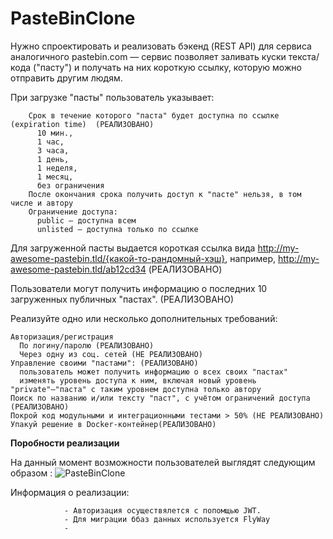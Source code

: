 # PasteBinClone

Нужно спроектировать и реализовать бэкенд (REST API) для сервиса аналогичного pastebin.com — сервис позволяет заливать куски текста/кода ("пасту") и получать на них короткую ссылку, которую можно отправить другим людям.

При загрузке "пасты" пользователь указывает:

        Срок в течение которого "паста" будет доступна по ссылке (expiration time)  (РЕАЛИЗОВАНО)
          10 мин.,
          1 час, 
          3 часа, 
          1 день, 
          1 неделя, 
          1 месяц, 
          без ограничения 
        После окончания срока получить доступ к "пасте" нельзя, в том числе и автору
        Ограничение доступа:
          public — доступна всем
          unlisted — доступна только по ссылке

Для загруженной пасты выдается короткая ссылка вида http://my-awesome-pastebin.tld/{какой-то-рандомный-хэш}, например, http://my-awesome-pastebin.tld/ab12cd34 (РЕАЛИЗОВАНО)

Пользователи могут получить информацию о последних 10 загруженных публичных "пастах". (РЕАЛИЗОВАНО)

Реализуйте одно или несколько дополнительных требований:

    Авторизация/регистрация
      По логину/паролю (РЕАЛИЗОВАНО)
      Через одну из соц. сетей (НЕ РЕАЛИЗОВАНО)
    Управление своими "пастами": (РЕАЛИЗОВАНО)
      пользователь может получить информацию о всех своих "пастах" 
      изменять уровень доступа к ним, включая новый уровень "private"—"паста" с таким уровнем доступна только автору 
    Поиск по названию и/или тексту "паст", с учётом ограничений доступа (РЕАЛИЗОВАНО)
    Покрой код модульными и интеграционными тестами > 50% (НЕ РЕАЛИЗОВАНО)
    Упакуй решение в Docker-контейнер(РЕАЛИЗОВАНО)

**Поробности реализации**

  На данный момент  возможности пользователей выглядят следующим образом :
  ![PasteBinClone](https://user-images.githubusercontent.com/59206194/118065190-c5e5cb80-b3c6-11eb-8f59-7220fd24d123.png)

  Информация о реализации:
        
                - Авторизация осуществялется с попомщью JWT.
                - Для миграции ббаз данных используется FlyWay
                - 
